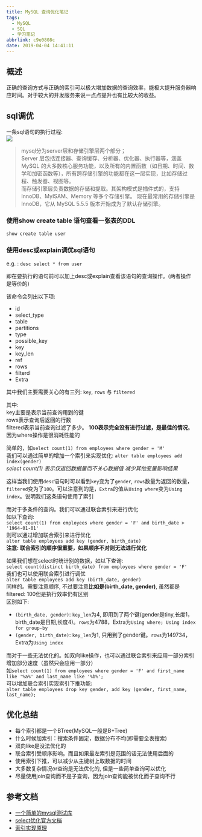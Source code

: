 ```yaml
---
title: MySQL 查询优化笔记
tags:
  - MySQL
  - SQL
  - 学习笔记
abbrlink: c9e0808c
date: 2019-04-04 14:41:11
---
```


## 概述

正确的查询方式与正确的索引可以极大增加数据的查询效率，能极大提升服务器响应时间。对于较大的并发服务来说一点点提升也有比较大的收益。

## sql调优

一条sql语句的执行过程:  
![](/images/mysql/sqlprocess.jpg)

> mysql分为server层和存储引擎层两个部分；  
> Server 层包括连接器、查询缓存、分析器、优化器、执行器等，涵盖 MySQL 的大多数核心服务功能，以及所有的内置函数（如日期、时间、数学和加密函数等），所有跨存储引擎的功能都在这一层实现，比如存储过程、触发器、视图等。  
> 而存储引擎层负责数据的存储和提取。其架构模式是插件式的，支持 InnoDB、MyISAM、Memory 等多个存储引擎。
> 现在最常用的存储引擎是 InnoDB，它从 MySQL 5.5.5 版本开始成为了默认存储引擎。

### 使用show create table 语句查看一张表的DDL

`show create table user`

### 使用desc或explain调优sql语句

e.g. : `desc select * from user`

即在要执行的语句前可以加上desc或explain查看该语句的查询操作。(两者操作是等价的)

该命令会列出以下项:
- id
- select_type
- table
- partitions
- type
- possible_key
- key
- key_len
- ref
- rows
- filterd
- Extra

其中我们主要需要关心的有三列: `key`, `rows` 与 `filtered`

其中:   
key主要是表示当前查询用到的键  
rows表示查询后返回的行数  
filtered表示当前查询过滤了多少。 **100表示完全没有进行过滤，是最佳的情况**。因为where操作是很消耗性能的


简单的，如`select count(1) from employees where gender = 'M'`  
我们可以通过简单的增加一个索引来实现优化: `alter table employees add index(gender)`  
*select count(1) 表示仅返回数据量而不关心数据值 减少其他变量影响结果*

这样当我们使用`desc`语句时可以看到`key`变为了`gender`, `rows`数量为返回的数量，`filtered`变为了`100`。可以注意到的是，`Extra`的值从`Using where`变为`Using index`。说明我们这条语句使用了索引


而对于多条件的查询。我们可以通过联合索引来进行优化  
如以下查询:  
`select count(1) from employees where gender = 'F' and birth_date > '1964-01-01'`  
则可以通过增加联合索引来进行优化  
`alter table employees add key (gender, birth_date)`  
**注意: 联合索引的顺序很重要，如果顺序不对则无法进行优化**


如果我们想在select时统计别的数据，如以下查询:  
`select count(distinct birth_date) from employees where gender = 'F'`  
我们也可以使用联合索引进行调优  
`alter table employees add key (birth_date, gender)`  
同样的。需要注意顺序, 不过要注意**比如是(birth_date, gender)**, 虽然都是filtered: 100但是执行效率仍有区别  
区别如下:
- `(birth_date, gender)`: `key_len`为4, 即用到了两个键(gender是tiny,长度1，birth_date是日期,长度4)。`rows`为4788，Extra为`Using where; Using index for group-by`
- `(gender, birth_date)`: `key_len`为1, 只用到了gender键。`rows`为149734，Extra为`Using index`


而对于一些无法优化的。如双向like操作，也可以通过联合索引来应用一部分索引增加部分速度（虽然只会应用一部分）  
如`select count(1) from employees where gender = 'F' and first_name like '%a%' and last_name like '%b%';`  
可以增加联合索引实现索引下推功能:  
`alter table employees drop key gender, add key (gender, first_name, last_name);`


## 优化总结

- 每个索引都是一个BTree(MySQL一般是B+Tree)
- 什么时候加索引：搜索条件固定，数据分布不均(即需要全表搜索)
- 双向like是没法优化的
- 联合索引受顺序影响。而且如果最左索引是范围的话无法使用后面的
- 使用索引下推，可以减少从主键树上取数据的时间
- 大多数复杂情况or查询是无法优化的, 但是一些简单查询可以优化
- 尽量使用join查询而不是子查询，因为join查询能被优化而子查询不行

## 参考文档

- [一个简单的mysql测试库](https://github.com/datacharmer/test_db)
- [select优化官方文档](https://dev.mysql.com/doc/refman/5.7/en/select-optimization.html)
- [索引实现原理](https://blog.csdn.net/Debug_zhang/article/details/52168552)
